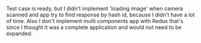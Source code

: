 Test case is ready, but I didn't implement 'loading image' when camera scanned and app try to find response by hash id, because I didn't have a lot of time.
Also I don't implement multi components app with Redux that's since I thought it was a complete application and would not need to be expanded.
